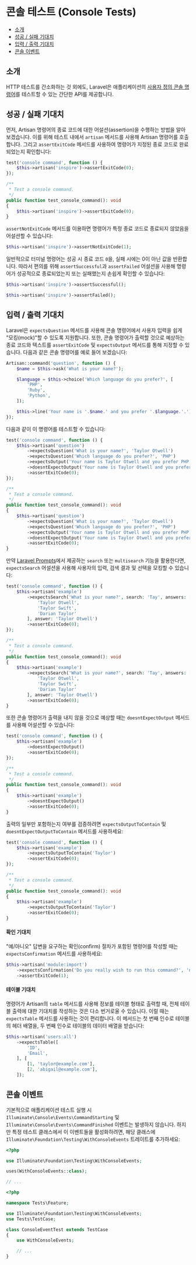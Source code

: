 # 콘솔 테스트 (Console Tests)

- [소개](#introduction)
- [성공 / 실패 기대치](#success-failure-expectations)
- [입력 / 출력 기대치](#input-output-expectations)
- [콘솔 이벤트](#console-events)

<a name="introduction"></a>
## 소개

HTTP 테스트를 간소화하는 것 외에도, Laravel은 애플리케이션의 [사용자 정의 콘솔 명령어](/docs/12.x/artisan)를 테스트할 수 있는 간단한 API를 제공합니다.

<a name="success-failure-expectations"></a>
## 성공 / 실패 기대치

먼저, Artisan 명령어의 종료 코드에 대한 어설션(assertion)을 수행하는 방법을 알아보겠습니다. 이를 위해 테스트 내에서 `artisan` 메서드를 사용해 Artisan 명령어를 호출합니다. 그리고 `assertExitCode` 메서드를 사용하여 명령어가 지정된 종료 코드로 완료되었는지 확인합니다:

```php tab=Pest
test('console command', function () {
    $this->artisan('inspire')->assertExitCode(0);
});
```

```php tab=PHPUnit
/**
 * Test a console command.
 */
public function test_console_command(): void
{
    $this->artisan('inspire')->assertExitCode(0);
}
```

`assertNotExitCode` 메서드를 이용하면 명령어가 특정 종료 코드로 종료되지 않았음을 어설션할 수 있습니다:

```php
$this->artisan('inspire')->assertNotExitCode(1);
```

일반적으로 터미널 명령어는 성공 시 종료 코드 `0`을, 실패 시에는 0이 아닌 값을 반환합니다. 따라서 편의를 위해 `assertSuccessful`과 `assertFailed` 어설션을 사용해 명령어가 성공적으로 종료되었는지 또는 실패했는지 손쉽게 확인할 수 있습니다:

```php
$this->artisan('inspire')->assertSuccessful();

$this->artisan('inspire')->assertFailed();
```

<a name="input-output-expectations"></a>
## 입력 / 출력 기대치

Laravel은 `expectsQuestion` 메서드를 사용해 콘솔 명령어에서 사용자 입력을 쉽게 "모킹(mock)"할 수 있도록 지원합니다. 또한, 콘솔 명령어가 출력할 것으로 예상하는 종료 코드와 텍스트를 `assertExitCode` 및 `expectsOutput` 메서드를 통해 지정할 수 있습니다. 다음과 같은 콘솔 명령어를 예로 들어 보겠습니다:

```php
Artisan::command('question', function () {
    $name = $this->ask('What is your name?');

    $language = $this->choice('Which language do you prefer?', [
        'PHP',
        'Ruby',
        'Python',
    ]);

    $this->line('Your name is '.$name.' and you prefer '.$language.'.');
});
```

다음과 같이 이 명령어를 테스트할 수 있습니다:

```php tab=Pest
test('console command', function () {
    $this->artisan('question')
        ->expectsQuestion('What is your name?', 'Taylor Otwell')
        ->expectsQuestion('Which language do you prefer?', 'PHP')
        ->expectsOutput('Your name is Taylor Otwell and you prefer PHP.')
        ->doesntExpectOutput('Your name is Taylor Otwell and you prefer Ruby.')
        ->assertExitCode(0);
});
```

```php tab=PHPUnit
/**
 * Test a console command.
 */
public function test_console_command(): void
{
    $this->artisan('question')
        ->expectsQuestion('What is your name?', 'Taylor Otwell')
        ->expectsQuestion('Which language do you prefer?', 'PHP')
        ->expectsOutput('Your name is Taylor Otwell and you prefer PHP.')
        ->doesntExpectOutput('Your name is Taylor Otwell and you prefer Ruby.')
        ->assertExitCode(0);
}
```

만약 [Laravel Prompts](/docs/12.x/prompts)에서 제공하는 `search` 또는 `multisearch` 기능을 활용한다면, `expectsSearch` 어설션을 사용해 사용자의 입력, 검색 결과 및 선택을 모킹할 수 있습니다:

```php tab=Pest
test('console command', function () {
    $this->artisan('example')
        ->expectsSearch('What is your name?', search: 'Tay', answers: [
            'Taylor Otwell',
            'Taylor Swift',
            'Darian Taylor'
        ], answer: 'Taylor Otwell')
        ->assertExitCode(0);
});
```

```php tab=PHPUnit
/**
 * Test a console command.
 */
public function test_console_command(): void
{
    $this->artisan('example')
        ->expectsSearch('What is your name?', search: 'Tay', answers: [
            'Taylor Otwell',
            'Taylor Swift',
            'Darian Taylor'
        ], answer: 'Taylor Otwell')
        ->assertExitCode(0);
}
```

또한 콘솔 명령어가 출력을 내지 않을 것으로 예상할 때는 `doesntExpectOutput` 메서드를 사용해 어설션할 수 있습니다:

```php tab=Pest
test('console command', function () {
    $this->artisan('example')
        ->doesntExpectOutput()
        ->assertExitCode(0);
});
```

```php tab=PHPUnit
/**
 * Test a console command.
 */
public function test_console_command(): void
{
    $this->artisan('example')
        ->doesntExpectOutput()
        ->assertExitCode(0);
}
```

출력의 일부만 포함하는지 여부를 검증하려면 `expectsOutputToContain` 및 `doesntExpectOutputToContain` 메서드를 사용하세요:

```php tab=Pest
test('console command', function () {
    $this->artisan('example')
        ->expectsOutputToContain('Taylor')
        ->assertExitCode(0);
});
```

```php tab=PHPUnit
/**
 * Test a console command.
 */
public function test_console_command(): void
{
    $this->artisan('example')
        ->expectsOutputToContain('Taylor')
        ->assertExitCode(0);
}
```

<a name="confirmation-expectations"></a>
#### 확인 기대치

"예/아니오" 답변을 요구하는 확인(confirm) 절차가 포함된 명령어를 작성할 때는 `expectsConfirmation` 메서드를 사용하세요:

```php
$this->artisan('module:import')
    ->expectsConfirmation('Do you really wish to run this command?', 'no')
    ->assertExitCode(1);
```

<a name="table-expectations"></a>
#### 테이블 기대치

명령어가 Artisan의 `table` 메서드를 사용해 정보를 테이블 형태로 출력할 때, 전체 테이블 출력에 대한 기대치를 작성하는 것은 다소 번거로울 수 있습니다. 이럴 때는 `expectsTable` 메서드를 사용하는 것이 편리합니다. 이 메서드는 첫 번째 인수로 테이블의 헤더 배열을, 두 번째 인수로 테이블의 데이터 배열을 받습니다:

```php
$this->artisan('users:all')
    ->expectsTable([
        'ID',
        'Email',
    ], [
        [1, 'taylor@example.com'],
        [2, 'abigail@example.com'],
    ]);
```

<a name="console-events"></a>
## 콘솔 이벤트

기본적으로 애플리케이션 테스트 실행 시 `Illuminate\Console\Events\CommandStarting` 및 `Illuminate\Console\Events\CommandFinished` 이벤트는 발생하지 않습니다. 하지만 특정 테스트 클래스에서 이 이벤트들을 활성화하려면, 해당 클래스에 `Illuminate\Foundation\Testing\WithConsoleEvents` 트레이트를 추가하세요:

```php tab=Pest
<?php

use Illuminate\Foundation\Testing\WithConsoleEvents;

uses(WithConsoleEvents::class);

// ...
```

```php tab=PHPUnit
<?php

namespace Tests\Feature;

use Illuminate\Foundation\Testing\WithConsoleEvents;
use Tests\TestCase;

class ConsoleEventTest extends TestCase
{
    use WithConsoleEvents;

    // ...
}
```